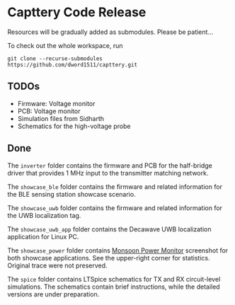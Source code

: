 # Capttery Code Release

Resources will be gradually added as submodules. Please be patient...

To check out the whole workspace, run

```
git clone --recurse-submodules https://github.com/dword1511/capttery.git
```

## TODOs

* Firmware: Voltage monitor
* PCB: Voltage monitor
* Simulation files from Sidharth
* Schematics for the high-voltage probe

## Done

The `inverter` folder contains the firmware and PCB for the half-bridge driver that provides 1 MHz input to the transmitter matching network.

The `showcase_ble` folder contains the firmware and related information for the BLE sensing station showcase scenario.

The `showcase_uwb` folder contains the firmware and related information for the UWB localization tag.

The `showcase_uwb_app` folder contains the Decawave UWB localization application for Linux PC.

The `showcase_power` folder contains [Monsoon Power Monitor](https://www.msoon.com/lvpm-software-download) screenshot for both showcase applications.
See the upper-right corner for statistics. Original trace were not preserved.

The `spice` folder contains LTSpice schematics for TX and RX circuit-level simulations.
The schematics contain brief instructions, while the detailed versions are under preparation.
